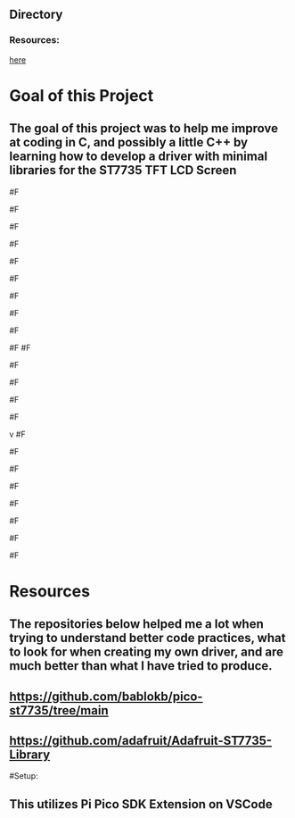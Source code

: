 ## Directory
### Resources:
[here](#resources)

# Goal of this Project
## The goal of this project was to help me improve at coding in C, and possibly a little C++ by learning how to develop a driver with minimal libraries for the ST7735 TFT LCD Screen







#F

#F



#F

#F

#F

#F

#F

#F

#F

#F
#F

#F

#F

#F

#F

v
#F


#F

#F

#F

#F

#F

#F

#F


























# Resources
## The repositories below helped me a lot when trying to understand better code practices, what to look for when creating my own driver, and are much better than what I have tried to produce.
## https://github.com/bablokb/pico-st7735/tree/main 
## https://github.com/adafruit/Adafruit-ST7735-Library


#Setup: 
## This utilizes Pi Pico SDK Extension on VSCode 

